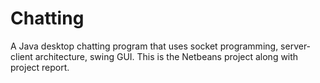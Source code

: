 # Chatting
A Java desktop chatting program that uses socket programming, server-client architecture, swing GUI. 
This is the Netbeans project along with project report.
